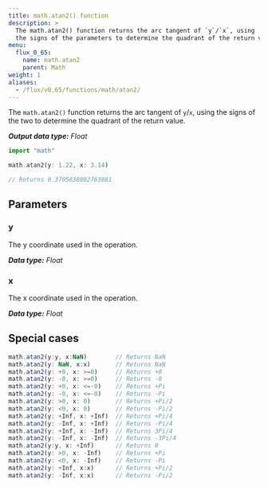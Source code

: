 ```yaml
---
title: math.atan2() function
description: >
  The math.atan2() function returns the arc tangent of `y`/`x`, using
  the signs of the parameters to determine the quadrant of the return value.
menu:
  flux_0_65:
    name: math.atan2
    parent: Math
weight: 1
aliases:
  - /flux/v0.65/functions/math/atan2/
---
```


The `math.atan2()` function returns the arc tangent of `y`/`x`, using the signs
of the two to determine the quadrant of the return value.

_**Output data type:** Float_

```js
import "math"

math.atan2(y: 1.22, x: 3.14)

// Returns 0.3705838802763881
```

## Parameters

### y
The y coordinate used in the operation.

_**Data type:** Float_

### x
The x coordinate used in the operation.

_**Data type:** Float_

## Special cases
```js
math.atan2(y:y, x:NaN)        // Returns NaN
math.atan2(y: NaN, x:x)       // Returns NaN
math.atan2(y: +0, x: >=0)     // Returns +0
math.atan2(y: -0, x: >=0)     // Returns -0
math.atan2(y: +0, x: <=-0)    // Returns +Pi
math.atan2(y: -0, x: <=-0)    // Returns -Pi
math.atan2(y: >0, x: 0)       // Returns +Pi/2
math.atan2(y: <0, x: 0)       // Returns -Pi/2
math.atan2(y: +Inf, x: +Inf)  // Returns +Pi/4
math.atan2(y: -Inf, x: +Inf)  // Returns -Pi/4
math.atan2(y: +Inf, x: -Inf)  // Returns 3Pi/4
math.atan2(y: -Inf, x: -Inf)  // Returns -3Pi/4
math.atan2(y:y, x: +Inf)      // Returns 0
math.atan2(y: >0, x: -Inf)    // Returns +Pi
math.atan2(y: <0, x: -Inf)    // Returns -Pi
math.atan2(y: +Inf, x:x)      // Returns +Pi/2
math.atan2(y: -Inf, x:x)      // Returns -Pi/2
```

